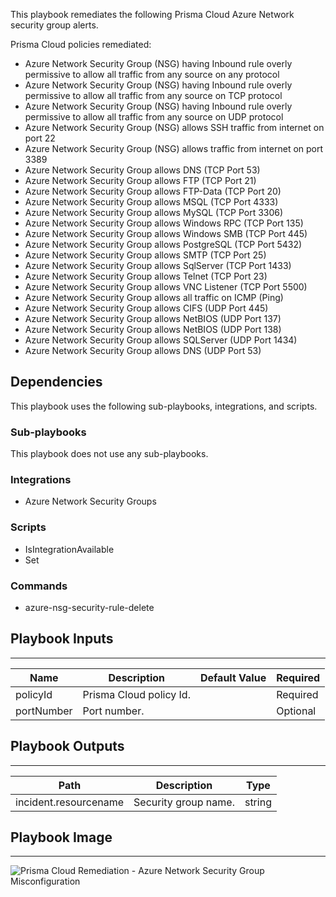 This playbook remediates the following Prisma Cloud Azure Network security group alerts.

Prisma Cloud policies remediated:

- Azure Network Security Group (NSG) having Inbound rule overly permissive to allow all traffic from any source on any protocol
- Azure Network Security Group (NSG) having Inbound rule overly permissive to allow all traffic from any source on TCP protocol
- Azure Network Security Group (NSG) having Inbound rule overly permissive to allow all traffic from any source on UDP protocol
- Azure Network Security Group (NSG) allows SSH traffic from internet on port 22
- Azure Network Security Group (NSG) allows traffic from internet on port 3389
- Azure Network Security Group allows DNS (TCP Port 53)
- Azure Network Security Group allows FTP (TCP Port 21)
- Azure Network Security Group allows FTP-Data (TCP Port 20)
- Azure Network Security Group allows MSQL (TCP Port 4333)
- Azure Network Security Group allows MySQL (TCP Port 3306)
- Azure Network Security Group allows Windows RPC (TCP Port 135)
- Azure Network Security Group allows Windows SMB (TCP Port 445)
- Azure Network Security Group allows PostgreSQL (TCP Port 5432)
- Azure Network Security Group allows SMTP (TCP Port 25)
- Azure Network Security Group allows SqlServer (TCP Port 1433)
- Azure Network Security Group allows Telnet (TCP Port 23)
- Azure Network Security Group allows VNC Listener (TCP Port 5500)
- Azure Network Security Group allows all traffic on ICMP (Ping)
- Azure Network Security Group allows CIFS (UDP Port 445)
- Azure Network Security Group allows NetBIOS (UDP Port 137)
- Azure Network Security Group allows NetBIOS (UDP Port 138)
- Azure Network Security Group allows SQLServer (UDP Port 1434)
- Azure Network Security Group allows DNS (UDP Port 53)

## Dependencies
This playbook uses the following sub-playbooks, integrations, and scripts.

### Sub-playbooks
This playbook does not use any sub-playbooks.

### Integrations
* Azure Network Security Groups

### Scripts
* IsIntegrationAvailable
* Set

### Commands
* azure-nsg-security-rule-delete

## Playbook Inputs
---

| **Name** | **Description** | **Default Value** | **Required** |
| --- | --- | --- | --- |
| policyId | Prisma Cloud policy Id. |  | Required |
| portNumber | Port number. |  | Optional |

## Playbook Outputs
---

| **Path** | **Description** | **Type** |
| --- | --- | --- |
| incident.resourcename | Security group name. | string |

## Playbook Image
---
![Prisma Cloud Remediation - Azure Network Security Group Misconfiguration](../../doc_files/PCR_-_Azure_Network_Security_Group_Misconfig.png)

